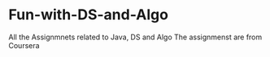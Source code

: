 # Fun-with-DS-and-Algo
All the Assignmnets related to Java, DS and Algo
The assignmenst are from
  Coursera

